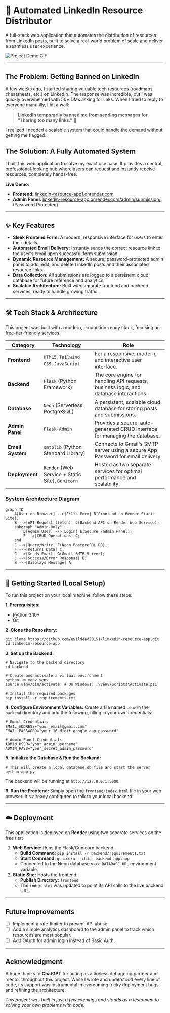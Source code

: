 # 🚀 Automated LinkedIn Resource Distributor

A full-stack web application that automates the distribution of resources from LinkedIn posts, built to solve a real-world problem of scale and deliver a seamless user experience.

![Project Demo GIF](https://user-images.githubusercontent.com/YOUR_USER_ID/YOUR_IMAGE_ID.gif)

---

## The Problem: Getting Banned on LinkedIn

A few weeks ago, I started sharing valuable tech resources (roadmaps, cheatsheets, etc.) on LinkedIn. The response was incredible, but I was quickly overwhelmed with 50+ DMs asking for links. When I tried to reply to everyone manually, I hit a wall:

> **LinkedIn temporarily banned me from sending messages for "sharing too many links."** 🚫

I realized I needed a scalable system that could handle the demand without getting me flagged.

## The Solution: A Fully Automated System

I built this web application to solve my exact use case. It provides a central, professional-looking hub where users can request and instantly receive resources, completely hands-free.

**Live Demo:**
*   **Frontend:** [linkedin-resource-app1.onrender.com](https://linkedin-resource-app1.onrender.com/)
*   **Admin Panel:** [linkedin-resource-app.onrender.com/admin/submission/](https://linkedin-resource-app.onrender.com/admin) (Password Protected)

---

## ✨ Key Features

*   **Sleek Frontend Form:** A modern, responsive interface for users to enter their details.
*   **Automated Email Delivery:** Instantly sends the correct resource link to the user's email upon successful form submission.
*   **Dynamic Resource Management:** A secure, password-protected admin panel to add, edit, and delete LinkedIn posts and their associated resource links.
*   **Data Collection:** All submissions are logged to a persistent cloud database for future reference and analytics.
*   **Scalable Architecture:** Built with separate frontend and backend services, ready to handle growing traffic.

---

## 🛠️ Tech Stack & Architecture

This project was built with a modern, production-ready stack, focusing on free-tier-friendly services.

| Category         | Technology                                                                                                    | Role                                                                  |
| ---------------- | ------------------------------------------------------------------------------------------------------------- | --------------------------------------------------------------------- |
| **Frontend**     | `HTML5`, `Tailwind CSS`, `JavaScript`                                                                         | For a responsive, modern, and interactive user interface.             |
| **Backend**      | `Flask` (Python Framework)                                                                                    | The core engine for handling API requests, business logic, and database interactions. |
| **Database**     | `Neon` (Serverless PostgreSQL)                                                                                | A persistent, scalable cloud database for storing posts and submissions. |
| **Admin Panel**  | `Flask-Admin`                                                                                                 | Provides a secure, auto-generated CRUD interface for managing the database. |
| **Email System** | `smtplib` (Python Standard Library)                                                                           | Connects to Gmail's SMTP server using a secure App Password for email delivery. |
| **Deployment**   | `Render` (Web Service + Static Site), `Gunicorn`                                                              | Hosted as two separate services for optimal performance and scalability. |

### System Architecture Diagram

```
graph TD
    A[User on Browser] -->|Fills Form| B(Frontend on Render Static Site);
    B -->|API Request (fetch)| C(Backend API on Render Web Service);
    subgraph "Admin-Only"
        D[Admin User] -->|Login| E(Secure /admin Panel);
        E -->|CRUD Operations| C;
    end
    C -->|Query/Write| F(Neon PostgreSQL DB);
    F -->|Returns Data| C;
    C -->|Sends Email| G(Gmail SMTP Server);
    C -->|Success/Error Response| B;
    B -->|Displays Message| A;
```

---

## 🚀 Getting Started (Local Setup)

To run this project on your local machine, follow these steps:

**1. Prerequisites:**
*   Python 3.10+
*   Git

**2. Clone the Repository:**
```
git clone https://github.com/evildead23151/linkedin-resource-app.git
cd linkedin-resource-app
```

**3. Set up the Backend:**
```
# Navigate to the backend directory
cd backend

# Create and activate a virtual environment
python -m venv venv
source venv/bin/activate  # On Windows: .\venv\Scripts\Activate.ps1

# Install the required packages
pip install -r requirements.txt
```

**4. Configure Environment Variables:**
Create a file named `.env` in the `backend` directory and add the following, filling in your own credentials:
```
# Gmail Credentials
EMAIL_ADDRESS="your_email@gmail.com"
EMAIL_PASSWORD="your_16_digit_google_app_password"

# Admin Panel Credentials
ADMIN_USER="your_admin_username"
ADMIN_PASS="your_secret_admin_password"
```

**5. Initialize the Database & Run the Backend:**
```
# This will create a local database.db file and start the server
python app.py
```
The backend will be running at `http://127.0.0.1:5000`.

**6. Run the Frontend:**
Simply open the `frontend/index.html` file in your web browser. It's already configured to talk to your local backend.

---

## ☁️ Deployment

This application is deployed on **Render** using two separate services on the free tier:
1.  **Web Service:** Runs the Flask/Gunicorn backend.
    *   **Build Command:** `pip install -r backend/requirements.txt`
    *   **Start Command:** `gunicorn --chdir backend app:app`
    *   Connected to the Neon database via a `DATABASE_URL` environment variable.
2.  **Static Site:** Hosts the frontend.
    *   **Publish Directory:** `frontend`
    *   The `index.html` was updated to point its API calls to the live backend URL.

---

## Future Improvements

- [ ] Implement a rate-limiter to prevent API abuse.
- [ ] Add a simple analytics dashboard to the admin panel to track which resources are most popular.
- [ ] Add OAuth for admin login instead of Basic Auth.

---

## Acknowledgment

A huge thanks to **ChatGPT** for acting as a tireless debugging partner and mentor throughout this project. While I wrote and understood every line of code, its support was instrumental in overcoming tricky deployment bugs and refining the architecture.

_This project was built in just a few evenings and stands as a testament to solving your own problems with code._
```
